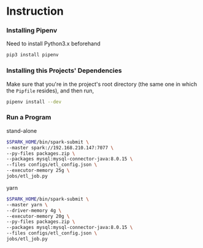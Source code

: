 # Instruction
### Installing Pipenv

Need to install Python3.x beforehand

```bash
pip3 install pipenv
```

### Installing this Projects' Dependencies

Make sure that you're in the project's root directory (the same one in which the `Pipfile` resides), and then run,

```bash
pipenv install --dev
```

### Run a Program

stand-alone
```bash
$SPARK_HOME/bin/spark-submit \
--master spark://192.168.210.147:7077 \
--py-files packages.zip \
--packages mysql:mysql-connector-java:8.0.15 \
--files configs/etl_config.json \
--executor-memory 25g \
jobs/etl_job.py
```

yarn
```bash
$SPARK_HOME/bin/spark-submit \
--master yarn \
--driver-memory 4g \
--executor-memory 20g \ 
--py-files packages.zip \
--packages mysql:mysql-connector-java:8.0.15 \
--files configs/etl_config.json \
jobs/etl_job.py
```